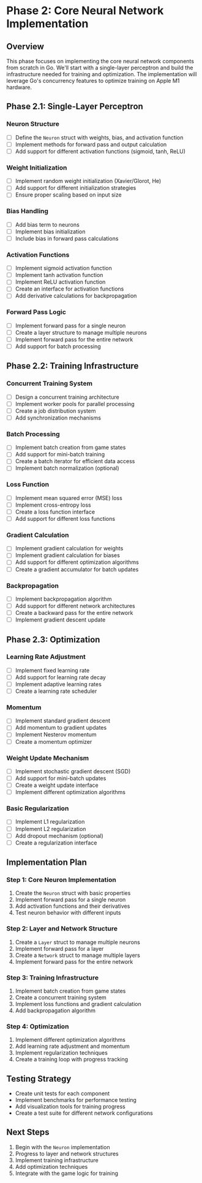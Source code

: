 # Phase 2: Core Neural Network Implementation

## Overview
This phase focuses on implementing the core neural network components from scratch in Go. We'll start with a single-layer perceptron and build the infrastructure needed for training and optimization. The implementation will leverage Go's concurrency features to optimize training on Apple M1 hardware.

## Phase 2.1: Single-Layer Perceptron

### Neuron Structure
- [ ] Define the `Neuron` struct with weights, bias, and activation function
- [ ] Implement methods for forward pass and output calculation
- [ ] Add support for different activation functions (sigmoid, tanh, ReLU)

### Weight Initialization
- [ ] Implement random weight initialization (Xavier/Glorot, He)
- [ ] Add support for different initialization strategies
- [ ] Ensure proper scaling based on input size

### Bias Handling
- [ ] Add bias term to neurons
- [ ] Implement bias initialization
- [ ] Include bias in forward pass calculations

### Activation Functions
- [ ] Implement sigmoid activation function
- [ ] Implement tanh activation function
- [ ] Implement ReLU activation function
- [ ] Create an interface for activation functions
- [ ] Add derivative calculations for backpropagation

### Forward Pass Logic
- [ ] Implement forward pass for a single neuron
- [ ] Create a layer structure to manage multiple neurons
- [ ] Implement forward pass for the entire network
- [ ] Add support for batch processing

## Phase 2.2: Training Infrastructure

### Concurrent Training System
- [ ] Design a concurrent training architecture
- [ ] Implement worker pools for parallel processing
- [ ] Create a job distribution system
- [ ] Add synchronization mechanisms

### Batch Processing
- [ ] Implement batch creation from game states
- [ ] Add support for mini-batch training
- [ ] Create a batch iterator for efficient data access
- [ ] Implement batch normalization (optional)

### Loss Function
- [ ] Implement mean squared error (MSE) loss
- [ ] Implement cross-entropy loss
- [ ] Create a loss function interface
- [ ] Add support for different loss functions

### Gradient Calculation
- [ ] Implement gradient calculation for weights
- [ ] Implement gradient calculation for biases
- [ ] Add support for different optimization algorithms
- [ ] Create a gradient accumulator for batch updates

### Backpropagation
- [ ] Implement backpropagation algorithm
- [ ] Add support for different network architectures
- [ ] Create a backward pass for the entire network
- [ ] Implement gradient descent update

## Phase 2.3: Optimization

### Learning Rate Adjustment
- [ ] Implement fixed learning rate
- [ ] Add support for learning rate decay
- [ ] Implement adaptive learning rates
- [ ] Create a learning rate scheduler

### Momentum
- [ ] Implement standard gradient descent
- [ ] Add momentum to gradient updates
- [ ] Implement Nesterov momentum
- [ ] Create a momentum optimizer

### Weight Update Mechanism
- [ ] Implement stochastic gradient descent (SGD)
- [ ] Add support for mini-batch updates
- [ ] Create a weight update interface
- [ ] Implement different optimization algorithms

### Basic Regularization
- [ ] Implement L1 regularization
- [ ] Implement L2 regularization
- [ ] Add dropout mechanism (optional)
- [ ] Create a regularization interface

## Implementation Plan

### Step 1: Core Neuron Implementation
1. Create the `Neuron` struct with basic properties
2. Implement forward pass for a single neuron
3. Add activation functions and their derivatives
4. Test neuron behavior with different inputs

### Step 2: Layer and Network Structure
1. Create a `Layer` struct to manage multiple neurons
2. Implement forward pass for a layer
3. Create a `Network` struct to manage multiple layers
4. Implement forward pass for the entire network

### Step 3: Training Infrastructure
1. Implement batch creation from game states
2. Create a concurrent training system
3. Implement loss functions and gradient calculation
4. Add backpropagation algorithm

### Step 4: Optimization
1. Implement different optimization algorithms
2. Add learning rate adjustment and momentum
3. Implement regularization techniques
4. Create a training loop with progress tracking

## Testing Strategy
- Create unit tests for each component
- Implement benchmarks for performance testing
- Add visualization tools for training progress
- Create a test suite for different network configurations

## Next Steps
1. Begin with the `Neuron` implementation
2. Progress to layer and network structures
3. Implement training infrastructure
4. Add optimization techniques
5. Integrate with the game logic for training 
